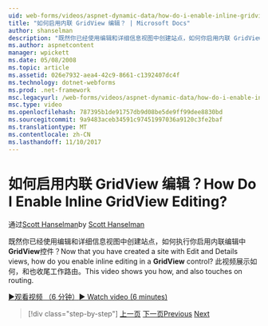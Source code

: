 ```yaml
---
uid: web-forms/videos/aspnet-dynamic-data/how-do-i-enable-inline-gridview-editing
title: "如何启用内联 GridView 编辑？ | Microsoft Docs"
author: shanselman
description: "既然你已经使用编辑和详细信息视图中创建站点，如何你启用内联 GridView 控件中编辑？ 此视频展示如何操作，以及 touc..."
ms.author: aspnetcontent
manager: wpickett
ms.date: 05/08/2008
ms.topic: article
ms.assetid: 026e7932-aea4-42c9-8661-c1392407dc4f
ms.technology: dotnet-webforms
ms.prod: .net-framework
msc.legacyurl: /web-forms/videos/aspnet-dynamic-data/how-do-i-enable-inline-gridview-editing
msc.type: video
ms.openlocfilehash: 787395b1de91757db9d08be5de9ff99dee8830bd
ms.sourcegitcommit: 9a9483aceb34591c97451997036a9120c3fe2baf
ms.translationtype: MT
ms.contentlocale: zh-CN
ms.lasthandoff: 11/10/2017
---
```

<a name="how-do-i-enable-inline-gridview-editing"></a><span data-ttu-id="1e405-105">如何启用内联 GridView 编辑？</span><span class="sxs-lookup"><span data-stu-id="1e405-105">How Do I Enable Inline GridView Editing?</span></span>
====================
<span data-ttu-id="1e405-106">通过[Scott Hanselman](https://github.com/shanselman)</span><span class="sxs-lookup"><span data-stu-id="1e405-106">by [Scott Hanselman](https://github.com/shanselman)</span></span>

<span data-ttu-id="1e405-107">既然你已经使用编辑和详细信息视图中创建站点，如何执行你启用内联编辑中**GridView**控件？</span><span class="sxs-lookup"><span data-stu-id="1e405-107">Now that you have created a site with Edit and Details views, how do you enable inline editing in a **GridView** control?</span></span> <span data-ttu-id="1e405-108">此视频展示如何，和也收尾工作路由。</span><span class="sxs-lookup"><span data-stu-id="1e405-108">This video shows you how, and also touches on routing.</span></span>

[<span data-ttu-id="1e405-109">&#9654;观看视频 （6 分钟）</span><span class="sxs-lookup"><span data-stu-id="1e405-109">&#9654; Watch video (6 minutes)</span></span>](https://channel9.msdn.com/Blogs/ASP-NET-Site-Videos/how-do-i-enable-inline-gridview-editing)

>[!div class="step-by-step"]
<span data-ttu-id="1e405-110">[上一页](your-first-scaffold-and-what-is-dynamic-data.md)
[下一页](how-do-i-change-how-my-fields-render.md)</span><span class="sxs-lookup"><span data-stu-id="1e405-110">[Previous](your-first-scaffold-and-what-is-dynamic-data.md)
[Next](how-do-i-change-how-my-fields-render.md)</span></span>
